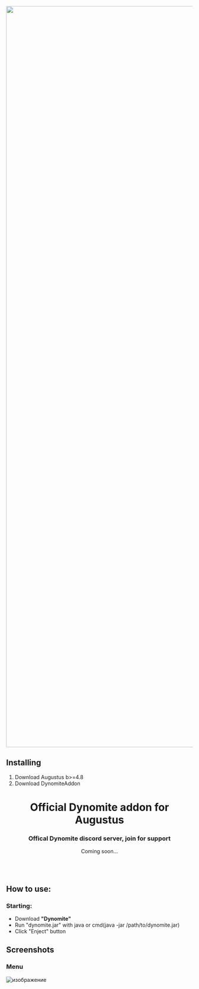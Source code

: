 <a href="https://github.com/DAMcraft/MeteorServerSeeker/releases/download/4.0.1/server-seeker-4.0.1.jar">
    <img src="https://custom-icon-badges.demolab.com/badge/-Download-2b2b2b?style=for-the-badge&logo=download&logoColor=white" width=2000></img>
</a>

## Installing
1. Download Augustus b>=4.8
2. Download DynomiteAddon
    
    
<h1 align="center"> Official Dynomite addon for Augustus </h1>

<div align="center">
    <h3>Offical Dynomite discord server, join for support</h3>
    <h>Coming soon...</h>
</div>  
<br>
<br>
<br>    




## How to use:
### Starting:
- Download <b>"Dynomite"</b> <br />
- Run "dynomite.jar" with java or cmd(java -jar /path/to/dynomite.jar)
- Click "Enject" button
## Screenshots


### Menu
![изображение](https://github.com/dynomitedev/dynomite-addon/assets/151769642/1c616f75-f574-43d0-b344-5feeaacbdedb)
